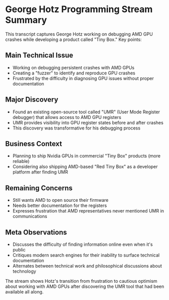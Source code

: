 # George Hotz Programming Stream Summary

This transcript captures George Hotz working on debugging AMD GPU crashes while developing a product called "Tiny Box." Key points:

## Main Technical Issue
- Working on debugging persistent crashes with AMD GPUs
- Creating a "fuzzer" to identify and reproduce GPU crashes
- Frustrated by the difficulty in diagnosing GPU issues without proper documentation

## Major Discovery
- Found an existing open-source tool called "UMR" (User Mode Register debugger) that allows access to AMD GPU registers
- UMR provides visibility into GPU register states before and after crashes
- This discovery was transformative for his debugging process

## Business Context
- Planning to ship Nvidia GPUs in commercial "Tiny Box" products (more reliable)
- Considering also shipping AMD-based "Red Tiny Box" as a developer platform after finding UMR

## Remaining Concerns
- Still wants AMD to open source their firmware
- Needs better documentation for the registers
- Expresses frustration that AMD representatives never mentioned UMR in communications

## Meta Observations
- Discusses the difficulty of finding information online even when it's public
- Critiques modern search engines for their inability to surface technical documentation
- Alternates between technical work and philosophical discussions about technology

The stream shows Hotz's transition from frustration to cautious optimism about working with AMD GPUs after discovering the UMR tool that had been available all along.